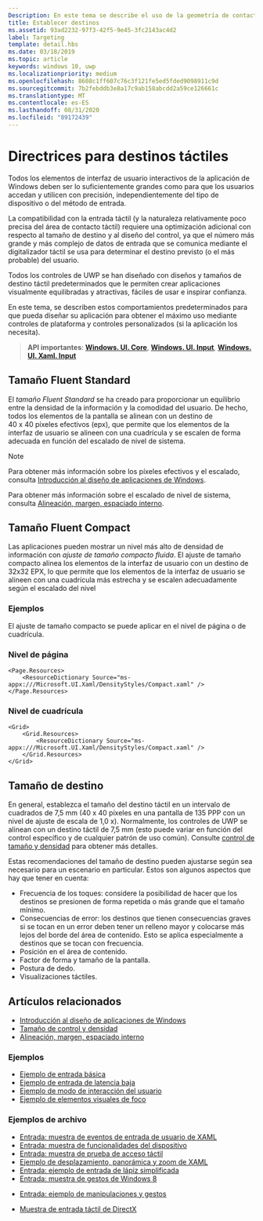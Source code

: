 ```yaml
---
Description: En este tema se describe el uso de la geometría de contacto para la selección táctil del destino y se proporcionan procedimientos recomendados para la selección del destino en aplicaciones de Windows Runtime.
title: Establecer destinos
ms.assetid: 93ad2232-97f3-42f5-9e45-3fc2143ac4d2
label: Targeting
template: detail.hbs
ms.date: 03/18/2019
ms.topic: article
keywords: windows 10, uwp
ms.localizationpriority: medium
ms.openlocfilehash: 8608c1ff607c76c3f121fe5ed5fded9098911c9d
ms.sourcegitcommit: 7b2febddb3e8a17c9ab158abcdd2a59ce126661c
ms.translationtype: MT
ms.contentlocale: es-ES
ms.lasthandoff: 08/31/2020
ms.locfileid: "89172439"
---
```

# <a name="guidelines-for-touch-targets"></a>Directrices para destinos táctiles

Todos los elementos de interfaz de usuario interactivos de la aplicación de Windows deben ser lo suficientemente grandes como para que los usuarios accedan y utilicen con precisión, independientemente del tipo de dispositivo o del método de entrada.

La compatibilidad con la entrada táctil (y la naturaleza relativamente poco precisa del área de contacto táctil) requiere una optimización adicional con respecto al tamaño de destino y al diseño del control, ya que el número más grande y más complejo de datos de entrada que se comunica mediante el digitalizador táctil se usa para determinar el destino previsto (o el más probable) del usuario.

Todos los controles de UWP se han diseñado con diseños y tamaños de destino táctil predeterminados que le permiten crear aplicaciones visualmente equilibradas y atractivas, fáciles de usar e inspirar confianza.

En este tema, se describen estos comportamientos predeterminados para que pueda diseñar su aplicación para obtener el máximo uso mediante controles de plataforma y controles personalizados (si la aplicación los necesita).

> **API importantes**: [**Windows. UI. Core**](/uwp/api/Windows.UI.Core), [**Windows. UI. Input**](/uwp/api/Windows.UI.Input), [**Windows. UI. Xaml. Input**](/uwp/api/Windows.UI.Xaml.Input)

## <a name="fluent-standard-sizing"></a>Tamaño Fluent Standard

El *tamaño Fluent Standard* se ha creado para proporcionar un equilibrio entre la densidad de la información y la comodidad del usuario. De hecho, todos los elementos de la pantalla se alinean con un destino de 40 x 40 píxeles efectivos (epx), que permite que los elementos de la interfaz de usuario se alineen con una cuadrícula y se escalen de forma adecuada en función del escalado de nivel de sistema.

> [!NOTE]
> Para obtener más información sobre los píxeles efectivos y el escalado, consulta [Introducción al diseño de aplicaciones de Windows](../basics/design-and-ui-intro.md#effective-pixels-and-scaling).
>
> Para obtener más información sobre el escalado de nivel de sistema, consulta [Alineación, margen, espaciado interno](../layout/alignment-margin-padding.md).

## <a name="fluent-compact-sizing"></a>Tamaño Fluent Compact

Las aplicaciones pueden mostrar un nivel más alto de densidad de información con *ajuste de tamaño compacto fluida*. El ajuste de tamaño compacto alinea los elementos de la interfaz de usuario con un destino de 32x32 EPX, lo que permite que los elementos de la interfaz de usuario se alineen con una cuadrícula más estrecha y se escalen adecuadamente según el escalado del nivel

### <a name="examples"></a>Ejemplos

El ajuste de tamaño compacto se puede aplicar en el nivel de página o de cuadrícula.

### <a name="page-level"></a>Nivel de página

```xaml
<Page.Resources>
    <ResourceDictionary Source="ms-appx:///Microsoft.UI.Xaml/DensityStyles/Compact.xaml" />
</Page.Resources>
```

### <a name="grid-level"></a>Nivel de cuadrícula

```xaml
<Grid>
    <Grid.Resources>
        <ResourceDictionary Source="ms-appx:///Microsoft.UI.Xaml/DensityStyles/Compact.xaml" />
    </Grid.Resources>
</Grid>
```

## <a name="target-size"></a>Tamaño de destino

En general, establezca el tamaño del destino táctil en un intervalo de cuadrados de 7,5 mm (40 x 40 píxeles en una pantalla de 135 PPP con un nivel de ajuste de escala de 1,0 x). Normalmente, los controles de UWP se alinean con un destino táctil de 7,5 mm (esto puede variar en función del control específico y de cualquier patrón de uso común). Consulte [control de tamaño y densidad](../style/spacing.md) para obtener más detalles.

Estas recomendaciones del tamaño de destino pueden ajustarse según sea necesario para un escenario en particular. Estos son algunos aspectos que hay que tener en cuenta:

- Frecuencia de los toques: considere la posibilidad de hacer que los destinos se presionen de forma repetida o más grande que el tamaño mínimo.
- Consecuencias de error: los destinos que tienen consecuencias graves si se tocan en un error deben tener un relleno mayor y colocarse más lejos del borde del área de contenido. Esto se aplica especialmente a destinos que se tocan con frecuencia.
- Posición en el área de contenido.
- Factor de forma y tamaño de la pantalla.
- Postura de dedo.
- Visualizaciones táctiles.

## <a name="related-articles"></a>Artículos relacionados

- [Introducción al diseño de aplicaciones de Windows](../basics/design-and-ui-intro.md)
- [Tamaño de control y densidad](../style/spacing.md)
- [Alineación, margen, espaciado interno](../layout/alignment-margin-padding.md)

### <a name="samples"></a>Ejemplos

- [Ejemplo de entrada básica](https://github.com/Microsoft/Windows-universal-samples/tree/master/Samples/BasicInput)
- [Ejemplo de entrada de latencia baja](https://github.com/Microsoft/Windows-universal-samples/tree/master/Samples/LowLatencyInput)
- [Ejemplo de modo de interacción del usuario](https://github.com/Microsoft/Windows-universal-samples/tree/master/Samples/UserInteractionMode)
- [Ejemplo de elementos visuales de foco](https://github.com/Microsoft/Windows-universal-samples/tree/master/Samples/XamlFocusVisuals)

### <a name="archive-samples"></a>Ejemplos de archivo

- [Entrada: muestra de eventos de entrada de usuario de XAML](https://github.com/microsoftarchive/msdn-code-gallery-microsoft/tree/411c271e537727d737a53fa2cbe99eaecac00cc0/Official%20Windows%20Platform%20Sample/Input%20XAML%20user%20input%20events%20sample)
- [Entrada: muestra de funcionalidades del dispositivo](https://github.com/microsoftarchive/msdn-code-gallery-microsoft/tree/411c271e537727d737a53fa2cbe99eaecac00cc0/Official%20Windows%20Platform%20Sample/Windows%208%20app%20samples/%5BC%23%5D-Windows%208%20app%20samples/C%23/Windows%208%20app%20samples/Input%20Device%20capabilities%20sample%20(Windows%208))
- [Entrada: muestra de prueba de acceso táctil](https://github.com/microsoftarchive/msdn-code-gallery-microsoft/tree/411c271e537727d737a53fa2cbe99eaecac00cc0/Official%20Windows%20Platform%20Sample/Windows%208%20desktop%20samples/%5BC%2B%2B%5D-Windows%208%20desktop%20samples/C%2B%2B/Windows%208%20desktop%20samples/Input%20Touch%20hit%20testing%20sample)
- [Ejemplo de desplazamiento, panorámica y zoom de XAML](https://github.com/microsoftarchive/msdn-code-gallery-microsoft/tree/411c271e537727d737a53fa2cbe99eaecac00cc0/Official%20Windows%20Platform%20Sample/Universal%20Windows%20app%20samples/111487-Universal%20Windows%20app%20samples/XAML%20scrolling%2C%20panning%2C%20and%20zooming%20sample)
- [Entrada: ejemplo de entrada de lápiz simplificada](https://github.com/microsoftarchive/msdn-code-gallery-microsoft/tree/411c271e537727d737a53fa2cbe99eaecac00cc0/Official%20Windows%20Platform%20Sample/Input%20Simplified%20ink%20sample)
- [Entrada: muestra de gestos de Windows 8](/samples/browse/?redirectedfrom=MSDN-samples)
* [Entrada: ejemplo de manipulaciones y gestos](https://github.com/microsoftarchive/msdn-code-gallery-microsoft/tree/411c271e537727d737a53fa2cbe99eaecac00cc0/Official%20Windows%20Platform%20Sample/Input%20Gestures%20and%20manipulations%20with%20GestureRecognizer)
- [Muestra de entrada táctil de DirectX](https://github.com/microsoftarchive/msdn-code-gallery-microsoft/tree/411c271e537727d737a53fa2cbe99eaecac00cc0/Official%20Windows%20Platform%20Sample/Windows%208%20app%20samples/%5BC%2B%2B%5D-Windows%208%20app%20samples/C%2B%2B/Windows%208%20app%20samples/DirectX%20touch%20input%20sample%20(Windows%208))